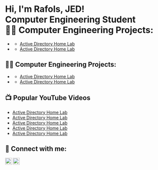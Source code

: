 <h1>Hi, I'm Rafols, JED! <br/><a 
<h1> Computer Engineering Student <br/><a  


                                     
<h2>👨‍💻 Computer Engineering Projects:</h2>

- <b>  </b>
  - [Active Directory Home Lab](https://github.com/JEDRafols)<b><i>  </b></i>
- <b>  </b>
  - [Active Directory Home Lab](https://github.com/JEDRafols)<b><i>  </b></i>
  
<h2>👨‍💻 Computer Engineering Projects:</h2>

- <b>  </b>
  - [Active Directory Home Lab](https://github.com/JEDRafols)<b><i>  </b></i>
- <b>  </b>
  - [Active Directory Home Lab](https://github.com/JEDRafols)<b><i>  </b></i>

<h2>📺 Popular YouTube Videos</h2>

- [Active Directory Home Lab](https://www.youtube.com/)
- [Active Directory Home Lab](https://www.youtube.com/)
- [Active Directory Home Lab](https://www.youtube.com/)
- [Active Directory Home Lab](https://www.youtube.com/)
- [Active Directory Home Lab](https://www.youtube.com/)

<h2> 🤳 Connect with me:</h2>

[<img align="left" alt="JedRafols| Linkedin" width="22px" src="https://cdn.jsdelivr.net/npm/simple-icons@v3/icons/linkedin.svg" />][linkedin]
[<img align="left" alt="JE Dimen| Instagram" width="22px" src="https://cdn.jsdelivr.net/npm/simple-icons@v3/icons/instagram.svg" />][instagram]

[instagram]: https://www.instagram.com/JEDimen/
[linkedin]: https://linkedin.com/in/JedRafols


<!--
**joshmadakor1/joshmadakor1** is a ✨ _special_ ✨ repository because its `README.md` (this file) appears on your GitHub profile.

Here are some ideas to get you started:

- 🔭 I’m currently working on ...
- 🌱 I’m currently learning ...
- 👯 I’m looking to collaborate on ...
- 🤔 I’m looking for help with ...
- 💬 Ask me about ...
- 📫 How to reach me: ...
- 😄 Pronouns: ...
- ⚡ Fun fact: ...
-->

